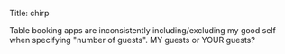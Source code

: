 Title: chirp

Table booking apps are inconsistently including/excluding my good self when specifying "number of guests". MY guests or YOUR guests?
